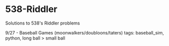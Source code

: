 # 538-Riddler
Solutions to 538's Riddler problems

9/27 - Baseball Games (moonwalkers/doubloons/taters)
tags: baseball_sim, python, long ball > small ball
